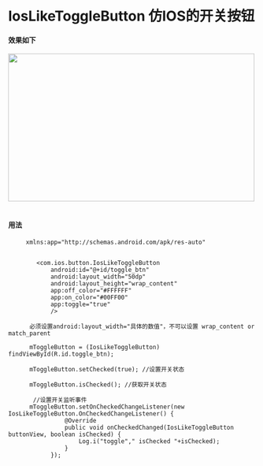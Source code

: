 # IosLikeToggleButton 仿IOS的开关按钮

#### 效果如下

<img src="https://github.com/jiaowenzheng/IosLikeToggleButton/raw/master/screen.png" width="500" height="300"/>  

<br/>
<br/>


#### 用法

         xmlns:app="http://schemas.android.com/apk/res-auto"
        
        
            <com.ios.button.IosLikeToggleButton
                android:id="@+id/toggle_btn"
                android:layout_width="50dp"
                android:layout_height="wrap_content"
                app:off_color="#FFFFFF"
                app:on_color="#00FF00"
                app:toggle="true"
                />
                
          必须设置android:layout_width="具体的数值"，不可以设置 wrap_content or match_parent      
        
          mToggleButton = (IosLikeToggleButton) findViewById(R.id.toggle_btn);
        
          mToggleButton.setChecked(true); //设置开关状态
        
          mToggleButton.isChecked(); //获取开关状态
        
           //设置开关监听事件
          mToggleButton.setOnCheckedChangeListener(new IosLikeToggleButton.OnCheckedChangeListener() {
                    @Override
                    public void onCheckedChanged(IosLikeToggleButton buttonView, boolean isChecked) {
                        Log.i("toggle"," isChecked "+isChecked);
                    }
                });          

